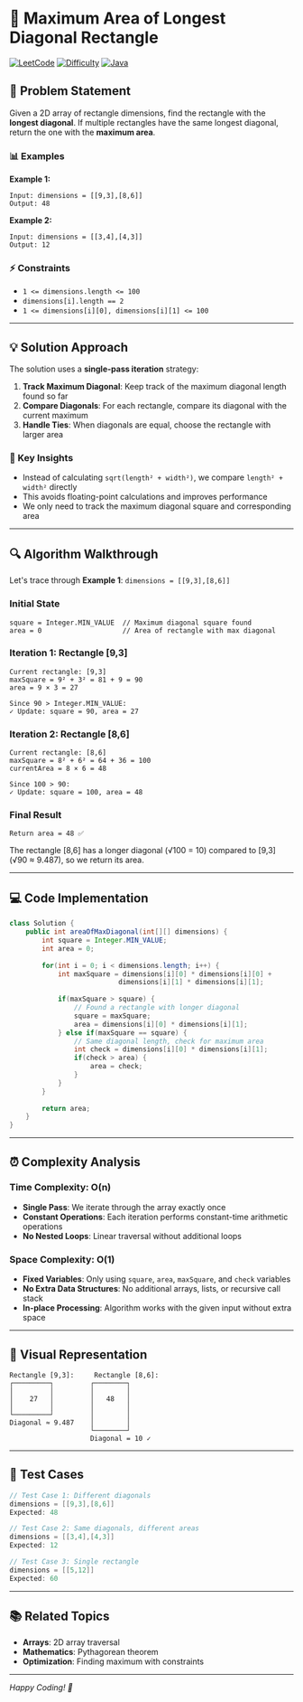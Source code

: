 # 📐 Maximum Area of Longest Diagonal Rectangle

[![LeetCode](https://img.shields.io/badge/LeetCode-3000-orange.svg)](https://leetcode.com/problems/maximum-area-of-longest-diagonal-rectangle/)
[![Difficulty](https://img.shields.io/badge/Difficulty-Easy-green.svg)]()
[![Java](https://img.shields.io/badge/Language-Java-blue.svg)]()

## 🎯 Problem Statement

Given a 2D array of rectangle dimensions, find the rectangle with the **longest diagonal**. If multiple rectangles have the same longest diagonal, return the one with the **maximum area**.

### 📊 Examples

**Example 1:**
```
Input: dimensions = [[9,3],[8,6]]
Output: 48
```

**Example 2:**
```
Input: dimensions = [[3,4],[4,3]]
Output: 12
```

### ⚡ Constraints
- `1 <= dimensions.length <= 100`
- `dimensions[i].length == 2`
- `1 <= dimensions[i][0], dimensions[i][1] <= 100`

---

## 💡 Solution Approach

The solution uses a **single-pass iteration** strategy:

1. **Track Maximum Diagonal**: Keep track of the maximum diagonal length found so far
2. **Compare Diagonals**: For each rectangle, compare its diagonal with the current maximum
3. **Handle Ties**: When diagonals are equal, choose the rectangle with larger area

### 🔑 Key Insights
- Instead of calculating `sqrt(length² + width²)`, we compare `length² + width²` directly
- This avoids floating-point calculations and improves performance
- We only need to track the maximum diagonal square and corresponding area

---

## 🔍 Algorithm Walkthrough

Let's trace through **Example 1**: `dimensions = [[9,3],[8,6]]`

### Initial State
```
square = Integer.MIN_VALUE  // Maximum diagonal square found
area = 0                    // Area of rectangle with max diagonal
```

### Iteration 1: Rectangle [9,3]
```
Current rectangle: [9,3]
maxSquare = 9² + 3² = 81 + 9 = 90
area = 9 × 3 = 27

Since 90 > Integer.MIN_VALUE:
✓ Update: square = 90, area = 27
```

### Iteration 2: Rectangle [8,6]
```
Current rectangle: [8,6]
maxSquare = 8² + 6² = 64 + 36 = 100
currentArea = 8 × 6 = 48

Since 100 > 90:
✓ Update: square = 100, area = 48
```

### Final Result
```
Return area = 48 ✅
```

The rectangle [8,6] has a longer diagonal (√100 = 10) compared to [9,3] (√90 ≈ 9.487), so we return its area.

---

## 💻 Code Implementation

```java
class Solution {
    public int areaOfMaxDiagonal(int[][] dimensions) {
        int square = Integer.MIN_VALUE;
        int area = 0;
        
        for(int i = 0; i < dimensions.length; i++) {
            int maxSquare = dimensions[i][0] * dimensions[i][0] + 
                           dimensions[i][1] * dimensions[i][1];
            
            if(maxSquare > square) {
                // Found a rectangle with longer diagonal
                square = maxSquare;
                area = dimensions[i][0] * dimensions[i][1];
            } else if(maxSquare == square) {
                // Same diagonal length, check for maximum area
                int check = dimensions[i][0] * dimensions[i][1];
                if(check > area) {
                    area = check;
                }
            }
        }
        
        return area;
    }
}
```

---

## ⏰ Complexity Analysis

### Time Complexity: **O(n)**
- **Single Pass**: We iterate through the array exactly once
- **Constant Operations**: Each iteration performs constant-time arithmetic operations
- **No Nested Loops**: Linear traversal without additional loops

### Space Complexity: **O(1)**
- **Fixed Variables**: Only using `square`, `area`, `maxSquare`, and `check` variables
- **No Extra Data Structures**: No additional arrays, lists, or recursive call stack
- **In-place Processing**: Algorithm works with the given input without extra space

---

## 🎨 Visual Representation

```
Rectangle [9,3]:     Rectangle [8,6]:
┌─────────┐         ┌────────┐
│         │         │        │
│    27   │         │   48   │
│         │         │        │
└─────────┘         │        │
Diagonal ≈ 9.487    │        │
                    └────────┘
                    Diagonal = 10 ✓
```

---

## 🧪 Test Cases

```java
// Test Case 1: Different diagonals
dimensions = [[9,3],[8,6]]
Expected: 48

// Test Case 2: Same diagonals, different areas  
dimensions = [[3,4],[4,3]]
Expected: 12

// Test Case 3: Single rectangle
dimensions = [[5,12]]
Expected: 60
```

---

## 📚 Related Topics
- **Arrays**: 2D array traversal
- **Mathematics**: Pythagorean theorem
- **Optimization**: Finding maximum with constraints

---

*Happy Coding! 🚀*

